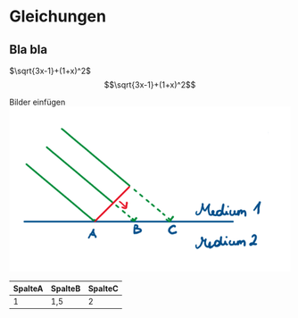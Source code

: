# Gleichungen
 
## Bla bla

$\sqrt{3x-1}+(1+x)^2$
$$\sqrt{3x-1}+(1+x)^2$$

Bilder einfügen
![img](img/plot.png)

|SpalteA|SpalteB|SpalteC|
|---|---|---|
|1|1,5|2|
